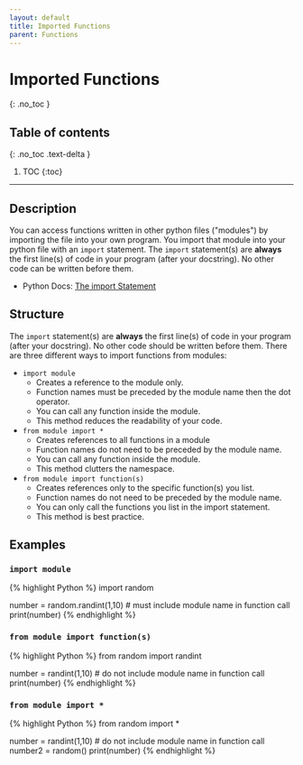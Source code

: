 ```yaml
---
layout: default
title: Imported Functions
parent: Functions
---
```

# Imported Functions
{: .no_toc }
## Table of contents
{: .no_toc .text-delta }

1. TOC
{:toc}

---

## Description
You can access functions written in other python files ("modules") by importing the file into your own program. You import that module into your python file with an `import` statement. The `import` statement(s) are **always** the first line(s) of code in your program (after your docstring). No other code can be written before them.
- Python Docs: [The import Statement](https://docs.python.org/3/reference/simple_stmts.html#the-import-statement)

## Structure
The `import` statement(s) are **always** the first line(s) of code in your program (after your docstring). No other code should be written before them.
There are three different ways to import functions from modules:
- `import module`
  - Creates a reference to the module only. 
  - Function names must be preceded by the module name then the dot operator.
  - You can call any function inside the module. 
  - This method reduces the readability of your code.
- `from module import *`
  - Creates references to all functions in a module
  - Function names do not need to be preceded by the module name. 
  - You can call any function inside the module.
  - This method clutters the namespace.
- `from module import function(s)`
  - Creates references only to the specific function(s) you list. 
  - Function names do not need to be preceded by the module name. 
  - You can only call the functions you list in the import statement.
  - This method is best practice.

## Examples

### `import module`

{% highlight Python %} 
import random

number = random.randint(1,10)   # must include module name in function call
print(number)
{% endhighlight %}

### `from module import function(s)`

{% highlight Python %} 
from random import randint

number = randint(1,10)   # do not include module name in function call
print(number)
{% endhighlight %}

### `from module import *`

{% highlight Python %} 
from random import *

number = randint(1,10)   # do not include module name in function call
number2 = random()
print(number)
{% endhighlight %}
